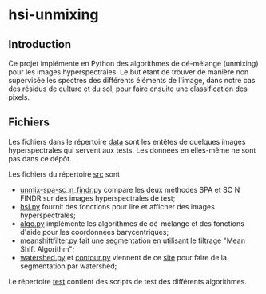 # hsi-unmixing

## Introduction

Ce projet implémente en Python des algorithmes de dé-mélange
(unmixing) pour les images hyperspectrales. Le but étant de
trouver de manière non supervisée les spectres des
différents éléments de l'image, dans notre cas des résidus
de culture et du sol, pour faire ensuite une classification
des pixels.

## Fichiers

Les fichiers dans le répertoire [data](./data) sont les
entêtes de quelques images hyperspectrales qui servent aux
tests. Les données en elles-même ne sont pas dans ce dépôt.

Les fichiers du répertoire [src](./src) sont
+ [unmix-spa-sc_n_findr.py](./src/unmix-spa-sc_n_findr.py)
  compare les deux méthodes SPA et SC N FINDR sur des images
  hyperspectrales de test;
+ [hsi.py](./src/hsi.py) fournit des fonctions pour lire et
  afficher des images hyperspectrales;
+ [algo.py](./src/algo.py) implémente les algorithmes de
  dé-mélange et des fonctions d'aide pour les coordonnées
  barycentriques;
+ [meanshiftfilter.py](./src/meanshiftfilter.py) fait une
  segmentation en utilisant le filtrage "Mean Shift
  Algorithm";
+ [watershed.py](./src/watershed.py) et
  [contour.py](./src/contour.py) viennent de ce
  [site](https://www.pyimagesearch.com/2015/11/02/watershed-opencv/)
  pour faire de la segmentation par watershed;
  
Le répertoire [test](./test/) contient des scripts de test
des différents algorithmes.
